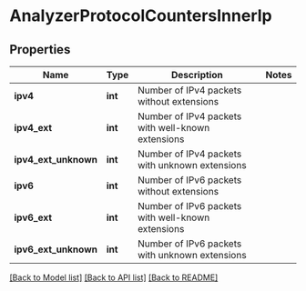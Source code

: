 # AnalyzerProtocolCountersInnerIp

## Properties
Name | Type | Description | Notes
------------ | ------------- | ------------- | -------------
**ipv4** | **int** | Number of IPv4 packets without extensions | 
**ipv4_ext** | **int** | Number of IPv4 packets with well-known extensions | 
**ipv4_ext_unknown** | **int** | Number of IPv4 packets with unknown extensions | 
**ipv6** | **int** | Number of IPv6 packets without extensions | 
**ipv6_ext** | **int** | Number of IPv6 packets with well-known extensions | 
**ipv6_ext_unknown** | **int** | Number of IPv6 packets with unknown extensions | 

[[Back to Model list]](../README.md#documentation-for-models) [[Back to API list]](../README.md#documentation-for-api-endpoints) [[Back to README]](../README.md)



